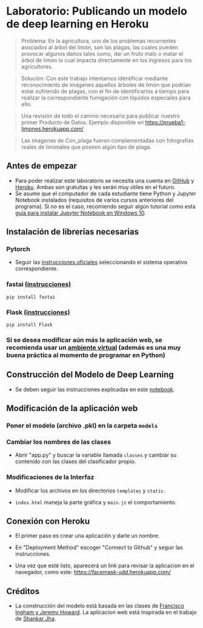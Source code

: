 
# Laboratorio: Publicando un modelo de deep learning en Heroku


> Problema: En la agricultura, uno de los problemas recurrentes asociados al árbol del limón, son las plagas, las cuales pueden provocar algunos daños tales como, dar un fruto malo o matar el árbol de limón lo cual impacta directamente en los ingresos para los agricultores.

> Solución: Con este trabajo intentamos identificar mediante reconocimiento de imágenes aquellos árboles de limón que podrían estar sufriendo de plagas, con el fin de identificarlos a tiempo para realizar la correspondiente fumigación con líquidos especiales para ello.

>Una revisión de todo el camino necesario para publicar nuestro primer Producto de Datos. Ejemplo disponible en https://prueba1-limones.herokuapp.com/

> Las imagenes de Con_plaga fueron complementadas con fotografías reales de limonales que poseen algún tipo de plaga.


## Antes de empezar

- Para poder realizar este laboratorio se necesita una cuenta en [GitHub](https://www.github.com/) y [Heroku](https://www.heroku.com/). Ambas son gratuitas y les serán muy útiles en el futuro.
- Se asume que el computador de cada estudiante tiene Python y Jupyter Notebook instalados (requisitos de varios cursos anteriores del programa). Si no es el caso, recomiendo seguir algún tutorial como esta [guía para instalar Jupyter Notebook en Windows 10](https://medium.com/@kswalawage/install-python-and-jupyter-notebook-to-windows-10-64-bit-66db782e1d02).

## Instalación de librerías necesarias

### Pytorch

- Seguir las [instrucciones oficiales](https://pytorch.org/get-started/locally/) seleccionando el sistema operativo correspondiente.

### fastai [(instrucciones)](https://docs.fast.ai/install.html)
```
pip install fastai
```

### Flask [(instrucciones)](https://flask.palletsprojects.com/en/1.1.x/installation/)
```
pip install Flask
```
### Si se desea modificar aún más la aplicación web, se recomienda usar un [ambiente virtual](https://packaging.python.org/guides/installing-using-pip-and-virtual-environments/) (además es una muy buena práctica al momento de programar en Python)

## Construcción del Modelo de Deep Learning

- Se deben seguir las instrucciones explicadas en este [notebook](https://github.com/aastroza/clase_productodatos_2019_udd/blob/master/notebooks/ejemplo_clasificador_fastai.ipynb).

## Modificación de la aplicación web

### Poner el modelo (archivo .pkl) en la carpeta `models` 

### Cambiar los nombres de las clases

- Abrir "app.py" y buscar la variable llamada `classes` y cambiar su contenido con las clases del clasificador propio.

### Modificaciones de la Interfaz

- Modificar los archivos en los directorios `templates` y `static`.

- `index.html` maneja la parte gráfica y `main.js` el comportamiento.



## Conexión con Heroku

- El primer paso es crear una aplicación y darle un nombre.

- En "Deployment Method" escoger "Connect to Github" y seguir las instrucciones.

- Una vez que esté listo, aparecerá un link para revisar la aplicacion en el navegador, como este: https://facemask-udd.herokuapp.com/

## Créditos

- La construcción del modelo está basada en las clases de [Francisco Ingham y Jeremy Howard](https://github.com/fastai/course-v3/blob/master/nbs/dl1/lesson2-download.ipynb). La aplicacion web está inspirada en el trabajo de [Shankar Jha](https://github.com/shankarj67/Water-classifier-fastai).
